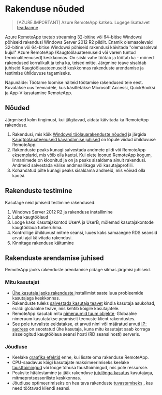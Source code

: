 
<properties
    pageTitle="Rakenduse nõuded Azure RemoteApp | Microsoft Azure'i"
    description="Siit saate teada, rakendused, mida soovite kasutada Azure RemoteApp nõuete kohta"
    services="remoteapp"
    documentationCenter=""
    authors="lizap"
    manager="mbaldwin" />

<tags
    ms.service="remoteapp"
    ms.workload="compute"
    ms.tgt_pltfrm="na"
    ms.devlang="na"
    ms.topic="article"
    ms.date="08/15/2016"
    ms.author="elizapo" />



# <a name="app-requirements"></a>Rakenduse nõuded

> [AZURE.IMPORTANT]
> Azure RemoteApp katkeb. Lugege lisateavet [teadaanne](https://go.microsoft.com/fwlink/?linkid=821148) .

Azure RemoteApp toetab streaming 32-bitine või 64-bitise Windowsi põhiseid rakendusi Windows Server 2012 R2 pildilt. Enamik olemasolevaid 32-bitine või 64-bitise Windowsi põhiseid rakendusi käivitada "olemasoleval kujul" Azure RemoteApp (Kaugtöölauateenuseid või varem tuntud terminaliteenused) keskkonnas. On siiski vahe töötab ja töötab ka - mõned rakendused korralikult ja teha ka, teised mitte. Järgmine teave sisaldab juhiseid Kaugtöölauateenuseid keskkonnas rakenduste arendamise ja testimise ühilduvuse tagamiseks.

Näpunäide: Töötame loomise näiteid töötamise rakendused teie eest. Kuvatakse uus teemadele, kus käsitletakse Microsoft Accessi, QuickBooksi ja App-V kasutamine RemoteApp.

## <a name="requirements"></a>Nõuded
Järgmised kolm tingimust, kui jälgitavad, aidata käivitada ka RemoteApp rakenduse.

1.  Rakendusi, mis kõik [Windowsi töölauarakenduste nõuded](https://msdn.microsoft.com/library/windows/desktop/hh749939.aspx) ja järgida [Kaugtöölauateenuseid kavandamise juhised](https://msdn.microsoft.com/library/aa383490.aspx) on lõpule viidud ühilduvuse RemoteApp.
2.  Rakenduste peaks kunagi salvestada andmete pildi või RemoteApp eksemplarid, mis võib olla kaotsi.  Kui olete loonud RemoteApp kogum, linnanimede on kloonitud ja on ja peaks sisaldama ainult rakendusi. Andmeid salvestada välise andmeallikaga või kasutajaprofiili.
3.  Kohandatud pilte kunagi peaks sisaldama andmeid, mis võivad olla kaotsi.  

## <a name="testing-your-apps"></a>Rakenduste testimine
Kasutage neid juhiseid testimine rakendused.

1.  Windows Server 2012 R2 ja rakenduse installimine
2.  Luba kaugtöölaud
3.  Looge kaks Kasutajakontod UserA ja UserB, mõlemad kasutajakontode kaugtöölaua turberühma.
4.  Kontrollige ühilduvust mitme seansi, luues kaks samaaegne RDS seansid arvuti ajal käivitada rakendusi.
5.  Kinnitage rakenduse käitumine

## <a name="application-development-guidelines"></a>Rakenduste arendamise juhised
RemoteApp jaoks rakenduste arendamise pidage silmas järgmisi juhiseid.

### <a name="multiple-users"></a>Mitu kasutajat

- [Ühe kasutaja jaoks rakenduste ](https://msdn.microsoft.com/library/aa380661.aspx)installimist saate luua probleemide kasutajaga keskkonnas.
- Rakenduste tuleks [salvestada kasutaja teavet](https://msdn.microsoft.com/library/aa383452.aspx) kindla kasutaja asukohad, eraldi globaalne teave, mis kehtib kõigile kasutajatele.
- RemoteApp kasutab mitu [nimeruumid tuum objekte](https://msdn.microsoft.com/library/aa382954.aspx); Globaalne nimeruum kasutatakse peamiselt teenuste klient rakendustes.
- See pole turvaliste eeldatakse, et arvuti nimi või määratud arvuti [IP-aadress](https://msdn.microsoft.com/library/aa382942.aspx) on seostatud ühe kasutaja, kuna mitu kasutajat saab korraga sisselogitud kaugtöölaua seansi hosti (RD seansi hosti) serveris.

### <a name="performance"></a>Jõudluse
- Keelake [graafika efektid](https://msdn.microsoft.com/library/aa380822.aspx) enne, kui lisate oma rakenduse RemoteApp.
- CPU-saadavus kõigi kasutajate maksimeerimiseks keelake [tausttoimingud](https://msdn.microsoft.com/library/aa380665.aspx) või looge tõhusa tausttoimingud, mis pole ressursse.
- Peaksite häälestamine ja jääk rakenduse [jutulõnga kasutus](https://msdn.microsoft.com/library/aa383520.aspx) kasutajaga, mitmeprotsessoriliste keskkonnas.
- Jõudluse optimeerimiseks on hea tava rakenduste [tuvastamiseks](https://msdn.microsoft.com/library/aa380798.aspx) , kas need töötavad kliendi seansi.
